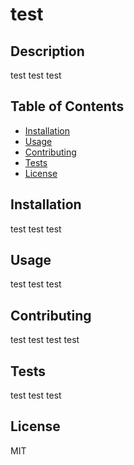  
  # test
  
  ## Description
  test
test
test


  
  ## Table of Contents
  - [Installation](#installation)
  - [Usage](#usage)
  - [Contributing](#contributing)
  - [Tests](#tests)
  - [License](#license)
  
  ## Installation
  test
test
test

  
  ## Usage
  test
test
test

  
  ## Contributing
  test
test
test
test

  
  ## Tests
  test
test
test

  
  ## License
  MIT
      